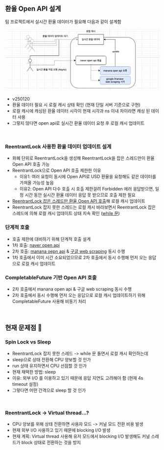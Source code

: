 ## 환율 Open API 설계

팀 프로젝트에서 실시간 환율 데이터가 필요해 다음과 같이 설계함

![](/img/exchange-rate-open-api-design-v250120.png)

- v250120
- 환율 데이터 필요 시 로컬 캐시 상태 확인 (현재 단일 서버 기준으로 구현)
- 로컬 캐시에 캐싱된 환율 데이터 시각이 현재 시각과 ns 이내 차이라면 캐싱 된 데이터 사용
- 그렇지 않다면 open api로 실시간 환율 데이터 요청 후 로컬 캐시 업데이트
<br>

### ReentrantLock 사용한 환율 데이터 업데이트 설계

- 화폐 단위로 ReentrantLock을 생성해 ReentrantLock을 잡은 스레드만이 환율 Open API 호출 가능
- ReentrantLock으로 Open API 호출 제한한 이유
    - 이유1: 여러 요청이 동시에 Open API로 USD 환율을 요청해도 같은 데이터를 가져올 가능성 높음
    - 이유2: Open API 다수 호출 시 호출 제한걸려 Forbidden 에러 응답받으면, 일정 시간 동안 실시간 환율 데이터 응답 못 받으므로 호출 제한 필요
- [ReentrantLock 잡은 스레드만 환율 Open API 호출](https://github.com/imzero238/exchange-rate-open-api-test/blob/main/src/main/java/com/nayoung/exchangerateopenapitest/domain/exchangerate/ExchangeRateService.java#L44)해 로컬 캐시 업데이트
- ReentrantLock 잡지 못한 스레드는 로컬 캐시 바라보면서 ReentrantLock 잡은 스레드에 의해 로컬 캐시 업데이트 상태 지속 확인 ([while 문](https://github.com/imzero238/exchange-rate-open-api-test/blob/main/src/main/java/com/nayoung/exchangerateopenapitest/domain/transaction/service/TransactionService.java#L44))

### 단계적 호출
- 호출 제한에 대비하기 위해 단계적 호출 설계
- 1차 호출: [naver open api](https://m.search.naver.com/p/csearch/content/qapirender.nhn?key=calculator&pkid=141&q=%ED%99%98%EC%9C%A8&where=m&u1=keb&u6=standardUnit&u7=0&u3=USD&u4=KRW&u8=down&u2=1)
- 2차 호출: [manana oepn api](https://api.manana.kr/exchange) & [구글 web scraping](https://www.google.com/finance/quote/USD-KRW) 동시 수행
- 1차 호출에서 이미 시간 소요되었으므로 2차 호출에서 동시 수행해 먼저 오는 응답으로 로컬 캐시 업데이트

### CompletableFuture 기반 Open API 호출
- 2차 호출에서 manana open api & 구글 web scraping 동시 수행
- 2차 호출에서 동시 수행해 먼저 오는 응답으로 로컬 캐시 업데이트하기 위해 CompletableFuture 사용해 비동기 처리

<br>

## 현재 문제점 🤔

### Spin Lock vs Sleep
- ReentrantLock 잡지 못한 스레드 -> while 문 돌면서 로컬 캐시 확인하는데
- sleep으로 상태 전환해 CPU 양보할 것 인가
- run 상태 유지하면서 CPU 선점할 것 인가
- 현재 채택한 방법: sleep 
- 이유: 외부 I/O 를 이용하고 있기 때문에 응답 지연도 고려해야 함 (현재 4s timeout 설정)
- 그렇다면 어떤 간격으로 sleep 할 것 인가

<br>

### ReentrantLock -> Virtual thread...?
- CPU 양보를 위해 상태 전환하면 사용자 모드 -> 커널 모드 전환 비용 발생
- 현재 외부 I/O 사용하고 있기 때문에 blocking I/O 발생
- 현재 계획: Virtual thread 사용해 유저 모드에서 blocking I/O 발생해도 커널 스레드가 block 상태로 전환하는 것을 방지 


